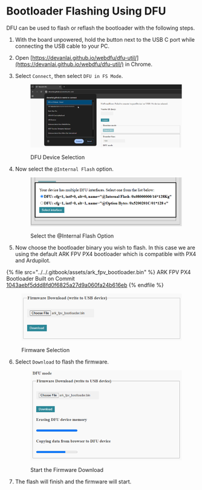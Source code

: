 # Bootloader Flashing Using DFU

DFU can be used to flash or reflash the bootloader with the following steps.

1. With the board unpowered, hold the button next to the USB C port while connecting the USB cable to your PC.
2. Open [https://devanlai.github.io/webdfu/dfu-util/](https://devanlai.github.io/webdfu/dfu-util/) in Chrome.
3.  Select `Connect`, then select `DFU in FS Mode`.

    <figure><img src="../../.gitbook/assets/image (15).png" alt=""><figcaption><p>DFU Device Selection</p></figcaption></figure>
4.  Now select the `@Internal Flash` option.

    <figure><img src="../../.gitbook/assets/image (16).png" alt=""><figcaption><p>Select the @Internal Flash Option</p></figcaption></figure>
5. Now choose the bootloader binary you wish to flash. In this case we are using the default ARK FPV PX4 bootloader which is compatible with PX4 and Ardupilot.

{% file src="../../.gitbook/assets/ark_fpv_bootloader.bin" %}
ARK FPV PX4 Bootloader Built on Commit [1043aebf5ddd8fd0f6825a27d9a060fa24b616eb](https://github.com/PX4/PX4-Autopilot/commit/1043aebf5ddd8fd0f6825a27d9a060fa24b616eb)
{% endfile %}

<figure><img src="../../.gitbook/assets/image (17).png" alt=""><figcaption><p>Firmware Selection</p></figcaption></figure>

6.  Select `Download` to flash the firmware.

    <figure><img src="../../.gitbook/assets/image (18).png" alt=""><figcaption><p>Start the Firmware Download</p></figcaption></figure>
7. The flash will finish and the firmware will start.
